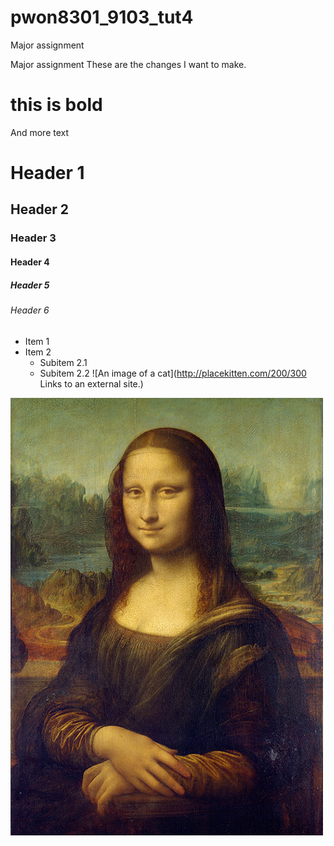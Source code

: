 # pwon8301_9103_tut4
Major assignment

Major assignment
These are the changes I want to make.

# this is bold

And more text

# Header 1
## Header 2
### Header 3
#### Header 4
##### Header 5
###### Header 6
- Item 1
- Item 2
  - Subitem 2.1
  - Subitem 2.2
![An image of a cat](http://placekitten.com/200/300
Links to an external site.)

![The mona lisa](assets/Mona_Lisa_by_Leonardo_da_Vinci_500_x_700.jpg)


